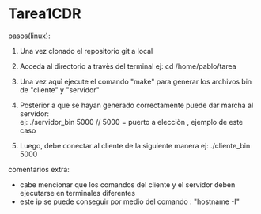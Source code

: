 # Tarea1CDR
pasos(linux):

1. Una vez clonado el repositorio git a local

2. Acceda al directorio a travès del terminal
	ej:
	cd /home/pablo/tarea
	
3. Una vez aquì ejecute el comando "make" para generar los archivos bin de "cliente" y "servidor"

4. Posterior a que se hayan generado correctamente puede dar marcha al servidor:	
	ej:	./servidor_bin 5000  // 5000 = puerto a elecciòn , ejemplo de este caso
	
5. Luego, debe conectar al cliente de la siguiente manera
	ej: ./cliente_bin <ip> 5000
	
	
	
comentarios extra:

- cabe mencionar que los comandos del cliente y el servidor deben ejecutarse en terminales diferentes 
- este ip se puede conseguir por medio del comando : "hostname -I"

	

